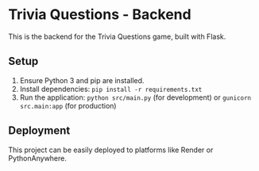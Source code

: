 # Trivia Questions - Backend

This is the backend for the Trivia Questions game, built with Flask.

## Setup

1.  Ensure Python 3 and pip are installed.
2.  Install dependencies: `pip install -r requirements.txt`
3.  Run the application: `python src/main.py` (for development) or `gunicorn src.main:app` (for production)

## Deployment

This project can be easily deployed to platforms like Render or PythonAnywhere.
